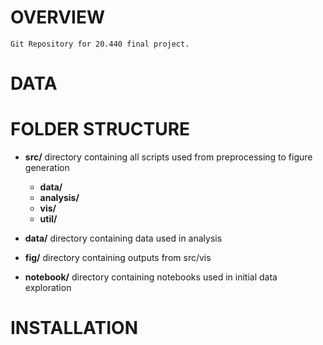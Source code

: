 # OVERVIEW
	Git Repository for 20.440 final project.
	
# DATA
	

# FOLDER STRUCTURE
	
- **src/**	directory containing all scripts used from preprocessing to figure generation
	- **data/**
	- **analysis/**
	- **vis/**
	- **util/**
		
- **data/**	directory containing data used in analysis
- **fig/**	directory containing outputs from src/vis
- **notebook/**	directory containing notebooks used in initial data exploration 

# INSTALLATION
